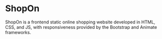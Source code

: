 # ShopOn
ShopOn is a frontend static online shopping website developed in HTML, CSS, and JS, with responsiveness provided by the Bootstrap and Animate frameworks.
